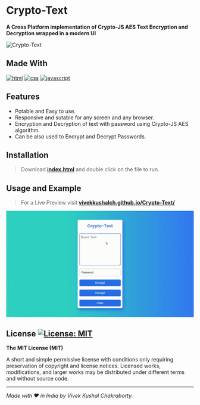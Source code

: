 Crypto-Text
==========

**A Cross Platform implementation of Crypto-JS AES Text Encryption and Decryption wrapped in a modern UI**


<img src="https://cdn2.iconfinder.com/data/icons/security-1/512/public_key-512.png" width="250" alt='Crypto-Text'/>


Made With
---
[![html]( https://img.shields.io/badge/HTML5-E34F26?style=for-the-badge&logo=html5&logoColor=white)]()
[![css](https://img.shields.io/badge/CSS3-1572B6?style=for-the-badge&logo=css3&logoColor=white)]()
[![javascript](https://img.shields.io/badge/JavaScript-323330?style=for-the-badge&logo=javascript&logoColor=F7DF1E)]()



Features
---
- Potable and Easy to use.
- Responsive and sutable for any screen and any browser.
- Encryption and Decryption of text with password using Crypto-JS AES algorithm.
- Can be also used to Encrypt and Decrypt Passwords.



Installation
-----
> Download **[index.html](https://github.com/vivekkushalch/Crypto-Text/blob/main/index.html)** and double click on the file to run.



Usage and Example
----
>For a Live Preview visit **[vivekkushalch.github.io/Crypto-Text/](https://vivekkushalch.github.io/Crypto-Text/)**
<img src="https://github.com/vivekkushalch/Crypto-Text/blob/main/Crypto-Text_Usage.gif" alt='Crypto-Text_Usage.gif'/>



License [![License: MIT](https://img.shields.io/badge/License-MIT-yellow.svg)](https://opensource.org/licenses/MIT)
-------
**The MIT License (MIT)**

A short and simple permissive license with conditions only requiring preservation of copyright and license notices. Licensed works, modifications, and larger works may be distributed under different terms and without source code.

-------
_Made with :heart: in India by Vivek Kushal Chakraborty._
